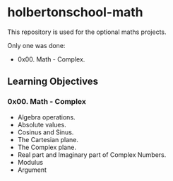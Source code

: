 # holbertonschool-math

This repository is used for the optional maths projects.

Only one was done:
- 0x00. Math - Complex.

## Learning Objectives
### 0x00. Math - Complex
- Algebra operations.
- Absolute values.
- Cosinus and Sinus.
- The Cartesian plane.
- The Complex plane.
- Real part and Imaginary part of Complex Numbers.
- Modulus
- Argument

